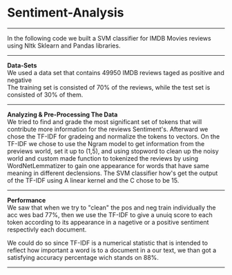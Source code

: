 # Sentiment-Analysis

<hr>

In the following code we built a SVM classifier for IMDB Movies reviews using Nltk Sklearn and Pandas libraries.

<hr>

<b>Data-Sets</b><br>
We used a data set that contains 49950 IMDB reviews taged as positive and negative<br>
The training set is consisted of 70% of the reviews, while the test set is consisted of 30% of them.<br>
<hr>
<b>Analyzing & Pre-Processing The Data</b><br>
We tried to find and grade the most significant set of tokens that will contribute more information for the reviews Sentiment's.
Afterward we chose the TF-IDF for gradeing and normalize the tokens to vectors.
On the TF-IDF we chose to use the Ngram model to get information from the previews world, set it up to (1,5), and using stopword to clean up the noisy world and custom made function to tokenized the reviews by using WordNetLemmatizer to gain one appearance for words that have same meaning in different declensions.
The SVM classifier how's get the output of the TF-IDF using A linear kernel and the C chose to be 15.
<hr>

<b>Performance</b><br>
We saw that when we try to "clean" the pos and neg train individually the acc wes bad 77%, then we use the TF-IDF to give a unuiq score to each token according to its appearance in a nagetive or a positive sentiment respectivly each document.

We could do so since TF-IDF is a numerical statistic that is intended to reflect how important a word is to a document in a our text, we than got a satisfying accuracy percentage wich stands on 88%.
<hr>
